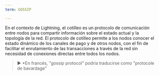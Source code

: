```yaml
---
term: GOSSIP

---
```

En el contexto de Lightning, el cotilleo es un protocolo de comunicación entre nodos para compartir información sobre el estado actual y la topología de la red. El protocolo de cotilleo permite a los nodos conocer el estado dinámico de los canales de pago y de otros nodos, con el fin de facilitar el enrutamiento de las transacciones a través de la red sin necesidad de conexiones directas entre todos los nodos.

> ► *En francés, "gossip protocol" podría traducirse como "protocole de bavardage"